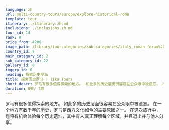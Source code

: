 ```yaml
---
language: zh
url: multi-country-tours/europe/explore-historical-rome
template: tour
itinerary: ./itinerary.zh.md
inclusions: ./inclusions.zh.md
tour_id: 14
rank: 0
price_from: 4200
image_path: /library/tourcategories/sub-categories/italy_roman-forum%2C-rome%2C-italy.jpg
country_id: 8
main_category_id: 2
sub_category_id: 22
gallery_id: 0
imggrp_id: 0
heading: 探索历史罗马
title: 探索历史罗马 | Tika Tours
short_descr: 罗马有很多值得探索的地方。 如此多的历史层面很容易在公众眼中被遗忘。 在一个地方有数千年的历史，而罗马是其中一个主要原因
duration: 8天/ 7晚
---
```

罗马有很多值得探索的地方。 如此多的历史层面很容易在公众眼中被遗忘。 在一个地方有数千年的历史，罗马是西方文化如今的主要原因之一。 在这次旅行中，您将有机会体验每个历史遗址，其中有人真正理解每个区域，并且退出并与他人分享。